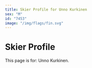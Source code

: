 ```yaml
---
title: Skier Profile for Unno Kurkinen
sex: "M"
id: "7453"
image: "/img/flags/fin.svg" 
---
```


# Skier Profile

This page is for: Unno Kurkinen.
    